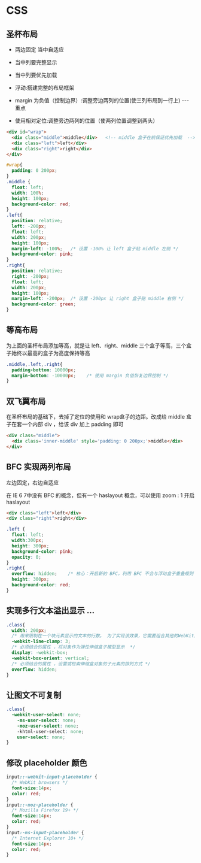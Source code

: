 # CSS

## 圣杯布局

+ 两边固定  当中自适应
+ 当中列要完整显示
+ 当中列要优先加载

+ 浮动:搭建完整的布局框架
+ margin 为负值（控制边界）:调整旁边两列的位置(使三列布局到一行上)  --- 重点
+ 使用相对定位:调整旁边两列的位置（使两列位置调整到两头）

```html
<div id="wrap">
  <div class="middle">middle</div>   <!-- middle 盒子在前保证优先加载  -->
  <div class="left">left</div>
  <div class="right">right</div>
</div>
```

```css
#wrap{
  padding: 0 200px;
}
.middle {
  float: left;
  width: 100%;
  height: 100px;
  background-color: red;
}
.left{
  position: relative;
  left: -200px;
  float: left;
  width: 200px;
  height: 100px;
  margin-left: -100%;   /* 设置 -100% 让 left 盒子贴 middle 左侧 */ 
  background-color: pink;
}
.right{
  position: relative;
  right: -200px;
  float: left;
  width: 200px;
  height: 100px;
  margin-left: -200px;  /* 设置 -200px 让 right 盒子贴 middle 右侧 */ 
  background-color: green;
}
```

## 等高布局

为上面的圣杯布局添加等高，就是让 left、right、middle 三个盒子等高，三个盒子始终以最高的盒子为高度保持等高

```css
.middle,.left,.right{
  padding-bottom: 10000px;
  margin-bottom: -10000px;    /* 使用 margin 负值恢复边界控制 */
}
```

## 双飞翼布局

在圣杯布局的基础下，去掉了定位的使用和 wrap盒子的边距。改成给 middle 盒子在套一个内部 div ，给该 div 加上 padding 即可

```html
<div class="middle">
  <div class='inner-middle' style='padding: 0 200px;'>middle</div>
</div>
```

## BFC 实现两列布局

左边固定，右边自适应

在 IE 6 7中没有 BFC 的概念，但有一个 haslayout 概念，可以使用 zoom : 1 开启 haslayout

```html
<div class="left">left</div>
<div class="right">right</div>
```

```css
.left {
  float: left;
  width:300px;
  height: 300px;
  background-color: pink;
  opacity: 0;
}
.right{
  overflow: hidden;    /* 核心：开启新的 BFC，利用 BFC 不会与浮动盒子重叠规则 */
  height: 300px;
  background-color: red;
}
```


## 实现多行文本溢出显示 ...

```css
.class{
  width: 200px;  
  /* 用来限制在一个块元素显示的文本的行数。 为了实现该效果，它需要组合其他的WebKit属性。常见结合属性如下 */
  -webkit-line-clamp: 3;
  /* 必须结合的属性 ，将对象作为弹性伸缩盒子模型显示  */
  display: -webkit-box;
  -webkit-box-orient: vertical;
  /* 必须结合的属性 ，设置或检索伸缩盒对象的子元素的排列方式 */ 
  overflow: hidden;
}
```

## 让图文不可复制

```css
.class{
  -webkit-user-select: none; 
	-ms-user-select: none;
	-moz-user-select: none;
	-khtml-user-select: none;
	user-select: none;
}
```

## 修改 placeholder 颜色

```css
input::-webkit-input-placeholder { 
  /* WebKit browsers */ 
  font-size:14px;
  color: red;
} 
input::-moz-placeholder { 
  /* Mozilla Firefox 19+ */ 
  font-size:14px;
  color: red;
} 
input:-ms-input-placeholder { 
  /* Internet Explorer 10+ */ 
  font-size:14px;
  color: red;
}
```

